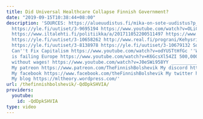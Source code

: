 ```yaml
---
title: Did Universal Healthcare Collapse Finnish Government?
date: "2019-09-15T10:38:44+08:00"
description: 'SOURCES: https://alueuudistus.fi/mika-on-sote-uudistus?p_p_id=56_INSTANCE_GfXHYwjOGXrS&p_p_lifecycle=0&p_p_state=normal&p_p_mode=view&p_p_col_id=column-2&p_p_col_count=1&_56_INSTANCE_GfXHYwjOGXrS_languageId=en_US
  https://yle.fi/uutiset/3-9695194 https://www.youtube.com/watch?v=OLiCpPac4WU https://www.ksml.fi/mielipide/mielipidekirjoitus/Attendo-Esperi-ja-Mehil%C3%A4inen-kokoomuksen-vallan-takana/1324902
  https://www.iltalehti.fi/politiikka/a/201711052200511497 https://www.uusisuomi.fi/kotimaa/257936-te-nain-syntyi-mehilaisen-poikkeuksellinen-jattisopimus-tero-nissinen-meidat-oli
  https://yle.fi/uutiset/3-10658262 http://www.real.fi/prograni/Kehysriihi_21.03.2013_-_Tiedote.pdf
  https://yle.fi/uutiset/3-8138978 https://yle.fi/uutiset/3-10679132 Social-Democracy
  Can''t Fix Capitalism https://www.youtube.com/watch?v=odYUSTtHfGc ''Welfare Capitalism''
  is failing Europe https://www.youtube.com/watch?v=K6GcsXl54ZI 500,000 Finns work
  without wages! https://www.youtube.com/watch?v=J0eSWi958YY __________________________
  My patreon https://www.patreon.com/TheFinnishBolshevik My discord https://discord.gg/tsJTycv
  My facebook https://www.facebook.com/theFinnishBolshevik My twitter https://twitter.com/FinnBolshevik
  My blog https://mltheory.wordpress.com/'
url: /thefinnishbolshevik/-QdDpkSHVIA/
providers:
  youtube:
    id: -QdDpkSHVIA
type: video
---
```


